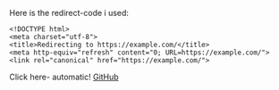 Here is the redirect-code i used:
```
<!DOCTYPE html>
<meta charset="utf-8">
<title>Redirecting to https://example.com/</title>
<meta http-equiv="refresh" content="0; URL=https://example.com/">
<link rel="canonical" href="https://example.com/">
```

Click here- automatic!
[GitHub](https://www.kulturgutretter.online/)
